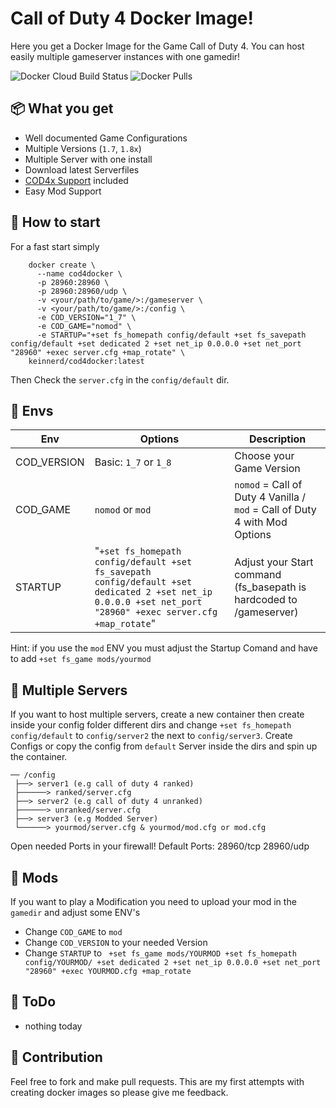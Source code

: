 # Call of Duty 4 Docker Image!

Here you get a Docker Image for the Game Call of Duty 4. You can host easily multiple gameserver instances with one gamedir! 

![Docker Cloud Build Status](https://img.shields.io/docker/cloud/build/keinnerd/cod4docker?style=flat-square) ![Docker Pulls](https://img.shields.io/docker/pulls/keinnerd/cod4docker?style=flat-square)

## 📦 What you get
 - Well documented Game Configurations
 - Multiple Versions (`1.7`, `1.8x`)
 - Multiple Server with one install
 - Download latest Serverfiles
 - [COD4x Support](https://github.com/callofduty4x/CoD4x_Server) included 
 - Easy Mod Support

## 🚀 How to start
For a fast start simply 
```
    docker create \
      --name cod4docker \
      -p 28960:28960 \
      -p 28960:28960/udp \
      -v <your/path/to/game/>:/gameserver \
      -v <your/path/to/game/>:/config \
      -e COD_VERSION="1_7" \
      -e COD_GAME="nomod" \
      -e STARTUP="+set fs_homepath config/default +set fs_savepath config/default +set dedicated 2 +set net_ip 0.0.0.0 +set net_port "28960" +exec server.cfg +map_rotate" \
    keinnerd/cod4docker:latest
```
Then Check the `server.cfg` in the `config/default` dir. 


## 🔧 Envs

|Env             |Options                       |Description                         |
|----------------|-------------------------------|-----------------------------|
|COD_VERSION     | Basic: `1_7` or `1_8` | Choose your Game Version|
|COD_GAME        | `nomod` or `mod` |`nomod` = Call of Duty 4 Vanilla / `mod` = Call of Duty 4 with Mod Options|
|STARTUP         | "`+set fs_homepath config/default +set fs_savepath config/default +set dedicated 2 +set net_ip 0.0.0.0 +set net_port "28960" +exec server.cfg +map_rotate`" | Adjust your Start command (fs_basepath is hardcoded to /gameserver)

Hint: if you use the `mod` ENV you must adjust the Startup Comand and have to add `+set fs_game mods/yourmod`

## 📁 Multiple Servers

If you want to host multiple servers, create a new container then create inside your config folder different dirs and change `+set fs_homepath config/default` to `config/server2` the next to `config/server3`. Create Configs or copy the config from `default` Server inside the dirs and spin up the container. 

```
── /config
 ├──> server1 (e.g call of duty 4 ranked)
 ├──────> ranked/server.cfg
 ├──> server2 (e.g call of duty 4 unranked)
 ├──────> unranked/server.cfg
 ├──> server3 (e.g Modded Server)
 └──────> yourmod/server.cfg & yourmod/mod.cfg or mod.cfg
```

Open needed Ports in your firewall! Default Ports: 28960/tcp 28960/udp

## 👾 Mods

If you want to play a Modification you need to upload your mod in the `gamedir` and adjust some ENV's

- Change `COD_GAME` to `mod`
- Change `COD_VERSION` to your needed Version
- Change `STARTUP` to ` +set fs_game mods/YOURMOD +set fs_homepath config/YOURMOD/ +set dedicated 2 +set net_ip 0.0.0.0 +set net_port "28960" +exec YOURMOD.cfg +map_rotate`


## 📝 ToDo

- nothing today

## 👐 Contribution

Feel free to fork and make pull requests. This are my first attempts with creating docker images so please give me feedback. 
